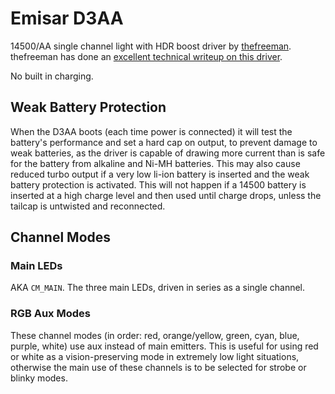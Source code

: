 # Emisar D3AA

14500/AA single channel light with HDR boost driver by [thefreeman](https://budgetlightforum.com/u/thefreeman). thefreeman has done an [excellent technical writeup on this driver](https://budgetlightforum.com/t/emisar-d3aa-driver-technical-information/223513).

No built in charging.

## Weak Battery Protection
When the D3AA boots (each time power is connected) it will test the battery's performance and set a hard cap on output, to prevent damage to weak batteries, as the driver is capable of drawing more current than is safe for the battery from alkaline and Ni-MH batteries. This may also cause reduced turbo output if a very low li-ion battery is inserted and the weak battery protection is activated. This will not happen if a 14500 battery is inserted at a high charge level and then used until charge drops, unless the tailcap is untwisted and reconnected.

## Channel Modes
### Main LEDs
AKA `CM_MAIN`. The three main LEDs, driven in series as a single channel.

### RGB Aux Modes
These channel modes (in order: red, orange/yellow, green, cyan, blue, purple, white) use aux instead of main emitters. This is useful for using red or white as a vision-preserving mode in extremely low light situations, otherwise the main use of these channels is to be selected for strobe or blinky modes.

